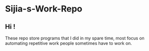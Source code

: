 # Sijia-s-Work-Repo

## Hi !

These repo store programs that I did in my spare time, most focus on automating repetitive work people sometimes have to work on. 


